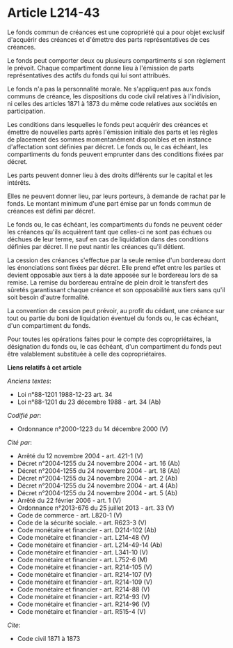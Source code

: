 # Article L214-43

Le fonds commun de créances est une copropriété qui a pour objet exclusif d'acquérir des créances et d'émettre des parts
représentatives de ces créances.

Le fonds peut comporter deux ou plusieurs compartiments si son règlement le prévoit. Chaque compartiment donne lieu à
l'émission de parts représentatives des actifs du fonds qui lui sont attribués.

Le fonds n'a pas la personnalité morale. Ne s'appliquent pas aux fonds communs de créance, les dispositions du code civil
relatives à l'indivision, ni celles des articles 1871 à 1873 du même code relatives aux sociétés en participation.

Les conditions dans lesquelles le fonds peut acquérir des créances et émettre de nouvelles parts après l'émission initiale
des parts et les règles de placement des sommes momentanément disponibles et en instance d'affectation sont définies par
décret. Le fonds ou, le cas échéant, les compartiments du fonds peuvent emprunter dans des conditions fixées par décret.

Les parts peuvent donner lieu à des droits différents sur le capital et les intérêts.

Elles ne peuvent donner lieu, par leurs porteurs, à demande de rachat par le fonds. Le montant minimum d'une part émise par
un fonds commun de créances est défini par décret.

Le fonds ou, le cas échéant, les compartiments du fonds ne peuvent céder les créances qu'ils acquièrent tant que celles-ci ne
sont pas échues ou déchues de leur terme, sauf en cas de liquidation dans des conditions définies par décret. Il ne peut
nantir les créances qu'il détient.

La cession des créances s'effectue par la seule remise d'un bordereau dont les énonciations sont fixées par décret. Elle
prend effet entre les parties et devient opposable aux tiers à la date apposée sur le bordereau lors de sa remise. La remise
du bordereau entraîne de plein droit le transfert des sûretés garantissant chaque créance et son opposabilité aux tiers sans
qu'il soit besoin d'autre formalité.

La convention de cession peut prévoir, au profit du cédant, une créance sur tout ou partie du boni de liquidation éventuel du
fonds ou, le cas échéant, d'un compartiment du fonds.

Pour toutes les opérations faites pour le compte des copropriétaires, la désignation du fonds ou, le cas échéant, d'un
compartiment du fonds peut être valablement substituée à celle des copropriétaires.

**Liens relatifs à cet article**

_Anciens textes_:

  - Loi n°88-1201 1988-12-23 art. 34
  - Loi n°88-1201 du 23 décembre 1988 - art. 34 (Ab)

_Codifié par_:

  - Ordonnance n°2000-1223 du 14 décembre 2000 (V)

_Cité par_:

  - Arrêté du 12 novembre 2004 - art. 421-1 (V)
  - Décret n°2004-1255 du 24 novembre 2004 - art. 16 (Ab)
  - Décret n°2004-1255 du 24 novembre 2004 - art. 18 (Ab)
  - Décret n°2004-1255 du 24 novembre 2004 - art. 2 (Ab)
  - Décret n°2004-1255 du 24 novembre 2004 - art. 4 (Ab)
  - Décret n°2004-1255 du 24 novembre 2004 - art. 5 (Ab)
  - Arrêté du 22 février 2006 - art. 1 (V)
  - Ordonnance n°2013-676 du 25 juillet 2013 - art. 33 (V)
  - Code de commerce - art. L820-1 (V)
  - Code de la sécurité sociale. - art. R623-3 (V)
  - Code monétaire et financier - art. D214-102 (Ab)
  - Code monétaire et financier - art. L214-48 (V)
  - Code monétaire et financier - art. L214-49-14 (Ab)
  - Code monétaire et financier - art. L341-10 (V)
  - Code monétaire et financier - art. L752-6 (M)
  - Code monétaire et financier - art. R214-105 (V)
  - Code monétaire et financier - art. R214-107 (V)
  - Code monétaire et financier - art. R214-109 (V)
  - Code monétaire et financier - art. R214-88 (V)
  - Code monétaire et financier - art. R214-93 (V)
  - Code monétaire et financier - art. R214-96 (V)
  - Code monétaire et financier - art. R515-4 (V)

_Cite_:

  - Code civil 1871 à 1873
